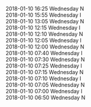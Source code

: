 2018-01-10 16:25 Wednesday  N  
2018-01-10 15:55 Wednesday  I  
2018-01-10 13:05 Wednesday  N  
2018-01-10 12:15 Wednesday  I  
2018-01-10 12:10 Wednesday  N  
2018-01-10 12:05 Wednesday  I  
2018-01-10 12:00 Wednesday  N  
2018-01-10 07:40 Wednesday  I  
2018-01-10 07:30 Wednesday  N  
2018-01-10 07:25 Wednesday  I  
2018-01-10 07:15 Wednesday  N  
2018-01-10 07:10 Wednesday  I  
2018-01-10 07:05 Wednesday  N  
2018-01-10 07:00 Wednesday  I  
2018-01-10 06:50 Wednesday  N  
